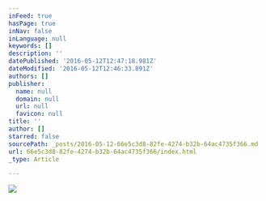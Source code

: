 ```yaml
---
inFeed: true
hasPage: true
inNav: false
inLanguage: null
keywords: []
description: ''
datePublished: '2016-05-12T12:47:18.981Z'
dateModified: '2016-05-12T12:46:33.891Z'
authors: []
publisher:
  name: null
  domain: null
  url: null
  favicon: null
title: ''
author: []
starred: false
sourcePath: _posts/2016-05-12-66e5c3d8-82fe-4274-b32b-64ac4735f366.md
url: 66e5c3d8-82fe-4274-b32b-64ac4735f366/index.html
_type: Article

---
```

![](https://the-grid-user-content.s3-us-west-2.amazonaws.com/e759ac6b-ba6c-4156-9a76-b6218740a2ef.gif)